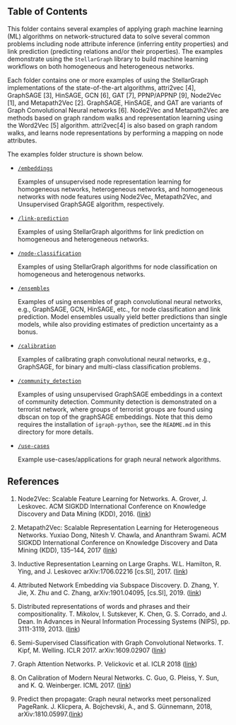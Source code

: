 ## Table of Contents

This folder contains several examples of applying graph machine learning (ML) algorithms on network-structured
data to solve several common problems including node attribute inference (inferring
entity properties) and link prediction (predicting relations and/or their properties). The
examples demonstrate using the `StellarGraph` library to build machine learning
workflows on both homogeneous and heterogeneous networks.

Each folder contains one or more examples of using the StellarGraph implementations of the
state-of-the-art algorithms, attri2vec [4], GraphSAGE [3], HinSAGE, GCN [6], GAT [7], PPNP/APPNP [9], 
Node2Vec [1], and Metapath2Vec [2].
GraphSAGE, HinSAGE, and GAT are variants of Graph Convolutional Neural networks [6]. Node2Vec and
Metapath2Vec are methods based on graph random walks and representation learning using the
Word2Vec [5] algorithm. attri2vec[4] is also based on graph random walks, and learns node
representations by performing a mapping on node attributes.

The examples folder structure is shown below.

* [`/embeddings`](https://github.com/stellargraph/stellargraph/tree/master/demos/embeddings)

    Examples of unsupervised node representation learning for homogeneous networks, heterogeneous networks, and homogeneous networks with node features
    using Node2Vec, Metapath2Vec, and Unsupervised GraphSAGE algorithm, respectively.

* [`/link-prediction`](https://github.com/stellargraph/stellargraph/tree/master/demos/link-prediction)

    Examples of using StellarGraph algorithms for link prediction on homogeneous and heterogeneous networks.

* [`/node-classification`](https://github.com/stellargraph/stellargraph/tree/master/demos/node-classification)

    Examples of using StellarGraph algorithms for node classification on homogeneous and heterogenous networks.

* [`/ensembles`](https://github.com/stellargraph/stellargraph/tree/master/demos/ensembles)

    Examples of using ensembles of graph convolutional neural networks, e.g., GraphSAGE, GCN, HinSAGE, etc., for
    node classification and link prediction. Model ensembles usually yield better predictions than single models,
    while also providing estimates of prediction uncertainty as a bonus.

* [`/calibration`](https://github.com/stellargraph/stellargraph/tree/master/demos/calibration)

    Examples of calibrating graph convolutional neural networks, e.g., GraphSAGE, for binary and
    multi-class classification problems.

* [`/community_detection`](https://github.com/stellargraph/stellargraph/tree/master/demos/community_detection)

    Examples of using unsupervised GraphSAGE embeddings in a context of community detection. Community detection is demonstrated on a terrorist network, where groups of terrorist groups are found using dbscan on top of the graphSAGE embeddings.
    Note that this demo requires the installation of `igraph-python`, see the `README.md` in this directory for more details.

* [`/use-cases`](https://github.com/stellargraph/stellargraph/tree/master/demos/use-cases)

    Example use-cases/applications for graph neural network algorithms.

## References

1. Node2Vec: Scalable Feature Learning for Networks. A. Grover, J. Leskovec. ACM SIGKDD International Conference on
Knowledge Discovery and Data Mining (KDD), 2016. ([link](https://snap.stanford.edu/node2vec/))

2. Metapath2Vec: Scalable Representation Learning for Heterogeneous Networks. Yuxiao Dong, Nitesh V. Chawla, and
Ananthram Swami. ACM SIGKDD International Conference on Knowledge Discovery and Data Mining (KDD), 135–144, 2017
([link](https://ericdongyx.github.io/metapath2vec/m2v.html))

3. Inductive Representation Learning on Large Graphs. W.L. Hamilton, R. Ying, and J. Leskovec arXiv:1706.02216
[cs.SI], 2017. ([link](http://snap.stanford.edu/graphsage/))

4. Attributed Network Embedding via Subspace Discovery. D. Zhang, Y. Jie, X. Zhu and C. Zhang, arXiv:1901.04095,
[cs.SI], 2019. ([link](https://arxiv.org/abs/1901.04095))

5. Distributed representations of words and phrases and their compositionality. T. Mikolov,
I. Sutskever, K. Chen, G. S. Corrado, and J. Dean. In Advances in Neural Information Processing
 Systems (NIPS), pp. 3111-3119, 2013. ([link](https://papers.nips.cc/paper/5021-distributed-representations-of-words-and-phrases-and-their-compositionality.pdf))

6. Semi-Supervised Classification with Graph Convolutional Networks. T. Kipf, M. Welling.
ICLR 2017. arXiv:1609.02907 ([link](https://arxiv.org/abs/1609.02907))

7. Graph Attention Networks. P. Velickovic et al. ICLR 2018 ([link](https://arxiv.org/abs/1710.10903))

8. On Calibration of Modern Neural Networks. C. Guo, G. Pleiss, Y. Sun, and K. Q. Weinberger.
ICML 2017. ([link](https://geoffpleiss.com/nn_calibration))

9. Predict then propagate: Graph neural networks meet personalized PageRank. J. Klicpera, A. Bojchevski, A., and S. Günnemann,
 2018, arXiv:1810.05997.([link](https://arxiv.org/abs/1810.05997))

